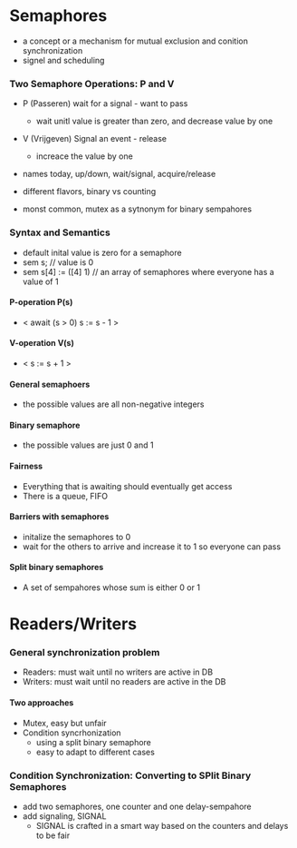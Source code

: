 # Semaphores
- a concept or a mechanism for mutual exclusion and conition synchronization
- signel and scheduling

### Two Semaphore Operations: P and V
- P (Passeren) wait for a signal - want to pass
    - wait unitl value is greater than zero, and decrease value by one
- V (Vrijgeven) Signal an event - release
    - increace the value by one

- names today, up/down, wait/signal, acquire/release
- different flavors, binary vs counting
- monst common, mutex as a sytnonym for binary sempahores




### Syntax and Semantics
- default inital value is zero for a semaphore
- sem s; // value is 0
- sem s[4] := ([4] 1) // an array of semaphores where everyone has a value of 1

#### P-operation P(s)
- < await (s > 0) s := s - 1 >

#### V-operation V(s)
- < s := s + 1 >

#### General semaphoers
- the possible values are all non-negative integers

#### Binary semaphore
- the possible values are just 0 and 1

#### Fairness
- Everything that is awaiting should eventually get access
- There is a queue, FIFO

#### Barriers with semaphores
- initalize the semaphores to 0
- wait for the others to arrive and increase it to 1 so everyone can pass

#### Split binary semaphores
- A set of sempahores whose sum is either 0 or 1


# Readers/Writers

### General synchronization problem
- Readers: must wait until no writers are active in DB
- Writers: must wait until no readers are active in the DB

#### Two approaches
- Mutex, easy but unfair
- Condition syncrhonization
    - using a split binary semaphore
    - easy to adapt to different cases

### Condition Synchronization: Converting to SPlit Binary Semaphores
- add two semaphores, one counter and one delay-sempahore
- add signaling, SIGNAL
    - SIGNAL is crafted in a smart way based on the counters and delays to be fair